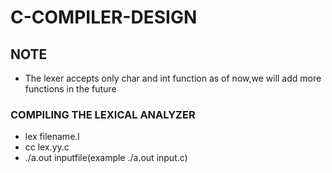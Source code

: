 # C-COMPILER-DESIGN

## NOTE
* The lexer accepts only char and int function as of now,we will add more functions in the future


### COMPILING THE LEXICAL ANALYZER
* lex filename.l
* cc lex.yy.c
* ./a.out inputfile(example ./a.out input.c)
